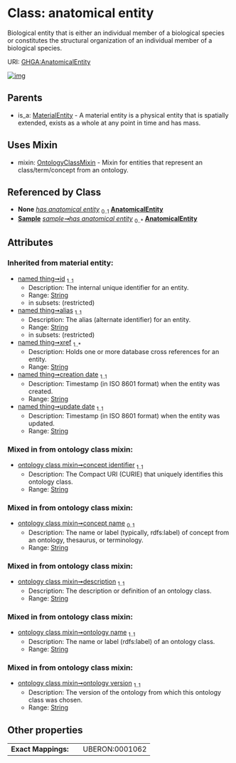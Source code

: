 
# Class: anatomical entity


Biological entity that is either an individual member of a biological species or constitutes the structural organization of an individual member of a biological species.

URI: [GHGA:AnatomicalEntity](https://w3id.org/GHGA/AnatomicalEntity)


[![img](https://yuml.me/diagram/nofunky;dir:TB/class/[Sample],[OntologyClassMixin],[MaterialEntity],[Sample]-%20has%20anatomical%20entity(i)%200..1>[AnatomicalEntity&#124;concept_identifier:string;concept_name:string%20%3F;description:string;ontology_name:string;ontology_version:string;id(i):string;alias(i):string;xref(i):string%20%2B;creation_date(i):string;update_date(i):string;schema_type(i):string;schema_version(i):string],[Sample]++-%20has%20anatomical%20entity%200..*>[AnatomicalEntity],[AnatomicalEntity]uses%20-.->[OntologyClassMixin],[MaterialEntity]^-[AnatomicalEntity])](https://yuml.me/diagram/nofunky;dir:TB/class/[Sample],[OntologyClassMixin],[MaterialEntity],[Sample]-%20has%20anatomical%20entity(i)%200..1>[AnatomicalEntity&#124;concept_identifier:string;concept_name:string%20%3F;description:string;ontology_name:string;ontology_version:string;id(i):string;alias(i):string;xref(i):string%20%2B;creation_date(i):string;update_date(i):string;schema_type(i):string;schema_version(i):string],[Sample]++-%20has%20anatomical%20entity%200..*>[AnatomicalEntity],[AnatomicalEntity]uses%20-.->[OntologyClassMixin],[MaterialEntity]^-[AnatomicalEntity])

## Parents

 *  is_a: [MaterialEntity](MaterialEntity.md) - A material entity is a physical entity that is spatially extended, exists as a whole at any point in time and has mass.

## Uses Mixin

 *  mixin: [OntologyClassMixin](OntologyClassMixin.md) - Mixin for entities that represent an class/term/concept from an ontology.

## Referenced by Class

 *  **None** *[has anatomical entity](has_anatomical_entity.md)*  <sub>0..1</sub>  **[AnatomicalEntity](AnatomicalEntity.md)**
 *  **[Sample](Sample.md)** *[sample➞has anatomical entity](sample_has_anatomical_entity.md)*  <sub>0..\*</sub>  **[AnatomicalEntity](AnatomicalEntity.md)**

## Attributes


### Inherited from material entity:

 * [named thing➞id](named_thing_id.md)  <sub>1..1</sub>
     * Description: The internal unique identifier for an entity.
     * Range: [String](types/String.md)
     * in subsets: (restricted)
 * [named thing➞alias](named_thing_alias.md)  <sub>1..1</sub>
     * Description: The alias (alternate identifier) for an entity.
     * Range: [String](types/String.md)
     * in subsets: (restricted)
 * [named thing➞xref](named_thing_xref.md)  <sub>1..\*</sub>
     * Description: Holds one or more database cross references for an entity.
     * Range: [String](types/String.md)
 * [named thing➞creation date](named_thing_creation_date.md)  <sub>1..1</sub>
     * Description: Timestamp (in ISO 8601 format) when the entity was created.
     * Range: [String](types/String.md)
 * [named thing➞update date](named_thing_update_date.md)  <sub>1..1</sub>
     * Description: Timestamp (in ISO 8601 format) when the entity was updated.
     * Range: [String](types/String.md)

### Mixed in from ontology class mixin:

 * [ontology class mixin➞concept identifier](ontology_class_mixin_concept_identifier.md)  <sub>1..1</sub>
     * Description: The Compact URI (CURIE) that uniquely identifies this ontology class.
     * Range: [String](types/String.md)

### Mixed in from ontology class mixin:

 * [ontology class mixin➞concept name](ontology_class_mixin_concept_name.md)  <sub>0..1</sub>
     * Description: The name or label (typically, rdfs:label) of concept from an ontology, thesaurus, or terminology.
     * Range: [String](types/String.md)

### Mixed in from ontology class mixin:

 * [ontology class mixin➞description](ontology_class_mixin_description.md)  <sub>1..1</sub>
     * Description: The description or definition of an ontology class.
     * Range: [String](types/String.md)

### Mixed in from ontology class mixin:

 * [ontology class mixin➞ontology name](ontology_class_mixin_ontology_name.md)  <sub>1..1</sub>
     * Description: The name or label (rdfs:label) of an ontology class.
     * Range: [String](types/String.md)

### Mixed in from ontology class mixin:

 * [ontology class mixin➞ontology version](ontology_class_mixin_ontology_version.md)  <sub>1..1</sub>
     * Description: The version of the ontology from which this ontology class was chosen.
     * Range: [String](types/String.md)

## Other properties

|  |  |  |
| --- | --- | --- |
| **Exact Mappings:** | | UBERON:0001062 |

